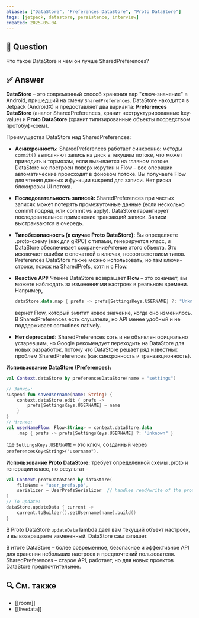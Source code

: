 ```yaml
---
aliases: ["DataStore", "Preferences DataStore", "Proto DataStore"]
tags: [jetpack, datastore, persistence, interview]
created: 2025‑05‑04
---
```


## 📝 Question  
Что такое DataStore и чем он лучше SharedPreferences?

## ✅ Answer  
**DataStore** – это современный способ хранения пар "ключ-значение" в Android, пришедший на смену `SharedPreferences`. DataStore находится в Jetpack (AndroidX) и предоставляет два варианта: **Preferences DataStore** (аналог SharedPreferences, хранит неструктурированные key-value) и **Proto DataStore** (хранит типизированные объекты посредством протобуф-схем).

Преимущества DataStore над SharedPreferences:

- **Асинхронность:** SharedPreferences работает синхронно: методы `commit()` выполняют запись на диск в текущем потоке, что может приводить к тормозам, если вызывается на главном потоке. DataStore же построен поверх корутин и Flow – все операции автоматические происходят в фоновом потоке. Вы получаете Flow для чтения данных и функции suspend для записи. Нет риска блокировки UI потока.
    
- **Последовательность записей:** SharedPreferences при частых записях может потерять промежуточные данные (если несколько commit подряд, или commit vs apply). DataStore гарантирует последовательное применение транзакций записи. Записи выстраиваются в очередь.
    
- **Типобезопасность (в случае Proto DataStore):** Вы определяете .proto-схему (как для gRPC) с типами, генерируется класс, и DataStore обеспечивает сохранение/чтение этого объекта. Это исключает ошибки с опечаткой в ключах, несоответствием типов. Preferences DataStore также можно использовать, но там ключи-строки, похож на SharedPrefs, хотя и с Flow.
    
- **Reactive API:** Чтение DataStore возвращает **Flow** – это означает, вы можете наблюдать за изменениями настроек в реальном времени. Например,
    
    ```kotlin
    dataStore.data.map { prefs -> prefs[SettingsKeys.USERNAME] ?: "Unknown" }
    ```
    
    вернет Flow, который эмитит новое значение, когда оно изменилось. В SharedPreferences есть слушатели, но API менее удобный и не поддерживает coroutines natively.
    
- **Нет deprecated:** SharedPreferences хоть и не объявлен официально устаревшим, но Google рекомендует переходить на DataStore для новых разработок, потому что DataStore решает ряд известных проблем SharedPreferences (как синхронность и транзакционность).
    

**Использование DataStore (Preferences):**

```kotlin
val Context.dataStore by preferencesDataStore(name = "settings")

// Запись:
suspend fun saveUsername(name: String) {
    context.dataStore.edit { prefs ->
        prefs[SettingsKeys.USERNAME] = name
    }
}
// Чтение:
val userNameFlow: Flow<String> = context.dataStore.data
    .map { prefs -> prefs[SettingsKeys.USERNAME] ?: "Unknown" }
```

где `SettingsKeys.USERNAME` – это ключ, созданный через `preferencesKey<String>("username")`.

**Использование Proto DataStore:** требует определенной схемы .proto и генерации класс, но результат –

```kotlin
val Context.protoDataStore by dataStore(
    fileName = "user_prefs.pb",
    serializer = UserPrefsSerializer  // handles read/write of the proto object
)
// To update:
dataStore.updateData { current ->
    current.toBuilder().setUsername(name).build()
}
```

В Proto DataStore `updateData` lambda дает вам текущий объект настроек, и вы возвращаете измененный. DataStore сам запишет.

В итоге DataStore – более современное, безопасное и эффективное API для хранения небольших настроек и предпочтений пользователя. SharedPreferences – старое API, работает, но для новых проектов DataStore предпочтительнее.

## 🔍 См. также  
- [[room]]
- [[livedata]]
